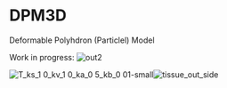 # DPM3D
Deformable Polyhdron (Particlel) Model

Work in progress:
![out2](https://user-images.githubusercontent.com/68864205/168336843-1e911127-4ea5-4373-b9e2-5cf8a6d9f2cf.gif)

![T_ks_1 0_kv_1 0_ka_0 5_kb_0 01-small](https://user-images.githubusercontent.com/68864205/170063515-ce12d974-4504-4b4d-b763-dc7180301404.gif)![tissue_out_side](https://user-images.githubusercontent.com/68864205/170062583-e2b66ffd-f9f4-40dc-b547-50f0dbbd2d8f.gif)
